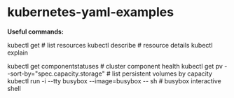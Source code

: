 # kubernetes-yaml-examples

**Useful commands:**

kubectl get  # list resources
kubectl describe  # resource details
kubectl explain

kubectl get componentstatuses  # cluster component health
kubectl get pv --sort-by="spec.capacity.storage"  # list persistent volumes by capacity
kubectl run -i --tty busybox --image=busybox -- sh  # busybox interactive shell
